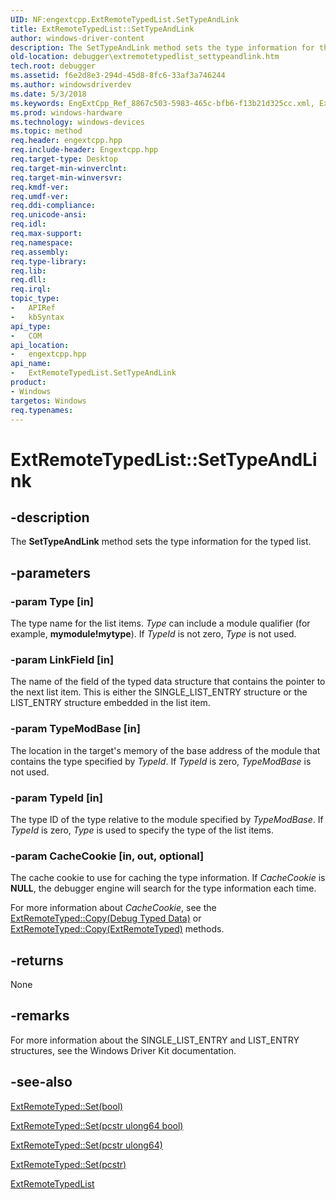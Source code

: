 ```yaml
---
UID: NF:engextcpp.ExtRemoteTypedList.SetTypeAndLink
title: ExtRemoteTypedList::SetTypeAndLink
author: windows-driver-content
description: The SetTypeAndLink method sets the type information for the typed list.
old-location: debugger\extremotetypedlist_settypeandlink.htm
tech.root: debugger
ms.assetid: f6e2d8e3-294d-45d8-8fc6-33af3a746244
ms.author: windowsdriverdev
ms.date: 5/3/2018
ms.keywords: EngExtCpp_Ref_8867c503-5983-465c-bfb6-f13b21d325cc.xml, ExtRemoteTypedList class [Windows Debugging],SetTypeAndLink method, ExtRemoteTypedList.SetTypeAndLink, ExtRemoteTypedList::SetTypeAndLink, SetTypeAndLink, SetTypeAndLink method [Windows Debugging], SetTypeAndLink method [Windows Debugging],ExtRemoteTypedList class, debugger.extremotetypedlist_settypeandlink
ms.prod: windows-hardware
ms.technology: windows-devices
ms.topic: method
req.header: engextcpp.hpp
req.include-header: Engextcpp.hpp
req.target-type: Desktop
req.target-min-winverclnt: 
req.target-min-winversvr: 
req.kmdf-ver: 
req.umdf-ver: 
req.ddi-compliance: 
req.unicode-ansi: 
req.idl: 
req.max-support: 
req.namespace: 
req.assembly: 
req.type-library: 
req.lib: 
req.dll: 
req.irql: 
topic_type:
-	APIRef
-	kbSyntax
api_type:
-	COM
api_location:
-	engextcpp.hpp
api_name:
-	ExtRemoteTypedList.SetTypeAndLink
product:
- Windows
targetos: Windows
req.typenames: 
---
```


# ExtRemoteTypedList::SetTypeAndLink


## -description


The <b>SetTypeAndLink</b> method sets the type information for the typed list.


## -parameters




### -param Type [in]

The type name for the list items.  <i>Type</i> can include a module qualifier (for example, <b>mymodule!mytype</b>).  If <i>TypeId</i> is not zero, <i>Type</i> is not used.


### -param LinkField [in]

The name of the field of the typed data structure  that contains the pointer to the next list item.  This is either the SINGLE_LIST_ENTRY structure or the LIST_ENTRY structure embedded in the list item.


### -param TypeModBase [in]

The location in the target's memory of the base address of the module that contains the type specified by <i>TypeId</i>.  If <i>TypeId</i> is zero, <i>TypeModBase</i> is not used.


### -param TypeId [in]

The type ID of the type relative to the module specified by <i>TypeModBase</i>.  If <i>TypeId</i> is zero, <i>Type</i> is used to specify the type of the list items.


### -param CacheCookie [in, out, optional]

The cache cookie to use for caching the type information.  If <i>CacheCookie</i> is <b>NULL</b>, the debugger engine will search for the type information each time.

For more information about <i>CacheCookie</i>, see the <a href="https://msdn.microsoft.com/bfeafa09-49b7-45b3-84d8-afad5f43b78e">ExtRemoteTyped::Copy(Debug Typed Data)</a> or <a href="https://msdn.microsoft.com/7cc91411-3332-4a33-8873-832f71fd3281">ExtRemoteTyped::Copy(ExtRemoteTyped)</a> methods.


## -returns



None




## -remarks



For more information about the SINGLE_LIST_ENTRY and LIST_ENTRY structures, see the Windows Driver Kit documentation.




## -see-also




<a href="https://msdn.microsoft.com/e75c17d2-fdf7-4dba-9892-74c764956924">ExtRemoteTyped::Set(bool)</a>



<a href="https://msdn.microsoft.com/fc3d8d9c-0b19-42b3-b4d7-90df4667739b">ExtRemoteTyped::Set(pcstr ulong64 bool)</a>



<a href="https://msdn.microsoft.com/acf789f7-781d-4078-90cc-79b0d2709696">ExtRemoteTyped::Set(pcstr ulong64)</a>



<a href="https://msdn.microsoft.com/a19d6aff-c4e4-4188-8f27-3689e91023b4">ExtRemoteTyped::Set(pcstr)</a>



<a href="https://msdn.microsoft.com/library/windows/hardware/ff544181">ExtRemoteTypedList</a>
 

 

